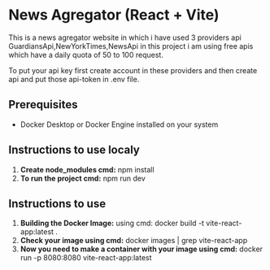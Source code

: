 # News Agregator (React + Vite)

This is a news agregator website in which i have used 3 providers api  GuardiansApi,NewYorkTimes,NewsApi in this project i am using free apis which have a daily quota of 50 to 100 request.

To put your api key first create account in these providers and then create api and put those api-token in .env file.

## Prerequisites
- Docker Desktop or Docker Engine installed on your system

## Instructions to use localy 
1. **Create node_modules  cmd:**  npm install
2. **To run the project cmd:** npm run dev

## Instructions to use 
1. **Building the Docker Image:** using cmd: docker build -t vite-react-app:latest .
2. **Check your image using cmd:** docker images | grep vite-react-app
3. **Now you need to make a container with your image using cmd:** docker run -p 8080:8080 vite-react-app:latest